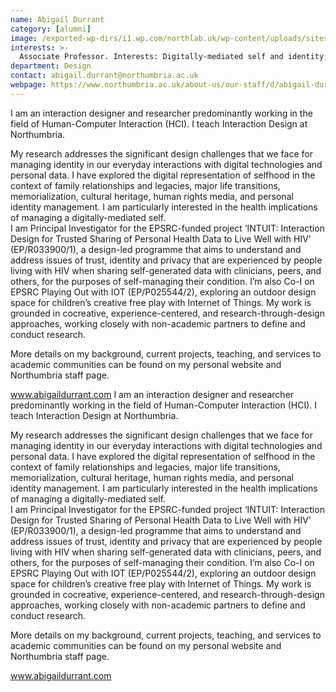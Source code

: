 ```yaml
---
name: Abigail Durrant
category: [alumni]
image: /exported-wp-dirs/i1.wp.com/northlab.uk/wp-content/uploads/sites/15/2019/03/AbigailDurrant13c8.jpg
interests: >-
  Associate Professor. Interests: Digitally-mediated self and identity; digital health; major life transitions; memorialization and cultural visiting; human rights media.  
department: Design
contact: abigail.durrant@northumbria.ac.uk
webpage: https://www.northumbria.ac.uk/about-us/our-staff/d/abigail-durrant/
---
```

I am an interaction designer and researcher predominantly working in the field of Human-Computer Interaction (HCI). I teach Interaction Design at Northumbria.

My research addresses the significant design challenges that we face for managing identity in our everyday interactions with digital technologies and personal data. I have explored the digital representation of selfhood in the context of family relationships and legacies, major life transitions, memorialization, cultural heritage, human rights media, and personal identity management. I am particularly interested in the health implications of managing a digitally-mediated self.<br>
I am Principal Investigator for the EPSRC-funded project ‘INTUIT: Interaction Design for Trusted Sharing of Personal Health Data to Live Well with HIV’ (EP/R033900/1), a design-led programme that aims to understand and address issues of trust, identity and privacy that are experienced by people living with HIV when sharing self-generated data with clinicians, peers, and others, for the purposes of self-managing their condition. I’m also Co-I on EPSRC Playing Out with IOT (EP/P025544/2), exploring an outdoor design space for children’s creative free play with Internet of Things. My work is grounded in cocreative, experience-centered, and research-through-design approaches, working closely with non-academic partners to define and conduct research.

More details on my background, current projects, teaching, and services to academic communities can be found on my personal website and Northumbria staff page.

<a href="https://www.abigaildurrant.com/">www.abigaildurrant.com</a>
I am an interaction designer and researcher predominantly working in the field of Human-Computer Interaction (HCI). I teach Interaction Design at Northumbria.

My research addresses the significant design challenges that we face for managing identity in our everyday interactions with digital technologies and personal data. I have explored the digital representation of selfhood in the context of family relationships and legacies, major life transitions, memorialization, cultural heritage, human rights media, and personal identity management. I am particularly interested in the health implications of managing a digitally-mediated self.<br>
I am Principal Investigator for the EPSRC-funded project ‘INTUIT: Interaction Design for Trusted Sharing of Personal Health Data to Live Well with HIV’ (EP/R033900/1), a design-led programme that aims to understand and address issues of trust, identity and privacy that are experienced by people living with HIV when sharing self-generated data with clinicians, peers, and others, for the purposes of self-managing their condition. I’m also Co-I on EPSRC Playing Out with IOT (EP/P025544/2), exploring an outdoor design space for children’s creative free play with Internet of Things. My work is grounded in cocreative, experience-centered, and research-through-design approaches, working closely with non-academic partners to define and conduct research.

More details on my background, current projects, teaching, and services to academic communities can be found on my personal website and Northumbria staff page.

<a href="https://www.abigaildurrant.com/">www.abigaildurrant.com</a>
